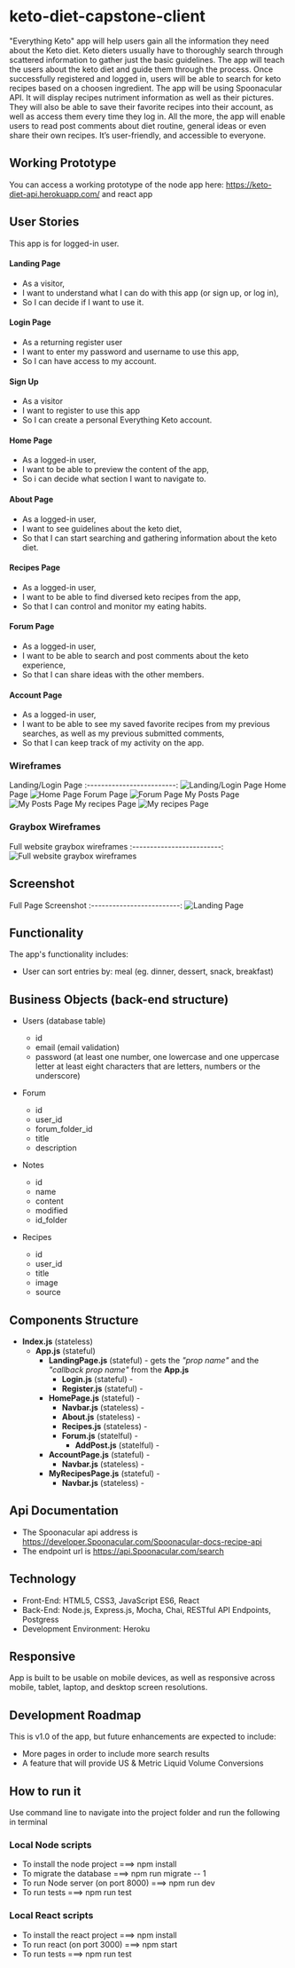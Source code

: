 # keto-diet-capstone-client

"Everything Keto" app will help users gain all the information they need about the Keto diet. 
Keto dieters usually have to thoroughly search through scattered information to gather just the basic guidelines. 
The app will teach the users about the keto diet and guide them through the process.
Once successfully registered and logged in, users will be able to search for keto recipes based on a choosen ingredient.
The app will be using Spoonacular API. It will display recipes nutriment information as well as their pictures. 
They will also be able to save their favorite recipes into their account, as well as access them every time they log in.
All the more, the app will enable users to read post comments about diet routine, general ideas or even share their own recipes.
It’s user-friendly, and accessible to everyone.

## Working Prototype
You can access a working prototype of the node app here: https://keto-diet-api.herokuapp.com/ and react app 

## User Stories
This app is for logged-in user.

#### Landing Page
* As a visitor,
* I want to understand what I can do with this app (or sign up, or log in), 
* So I can decide if I want to use it.

#### Login Page
* As a returning register user
* I want to enter my password and username to use this app,
* So I can have access to my account.


#### Sign Up
* As a visitor
* I want to register to use this app
* So I can create a personal Everything Keto account.


#### Home Page
* As a logged-in user,
* I want to be able to preview the content of the app,
* So i can decide what section I want to navigate to.


#### About Page
* As a logged-in user,
* I want to see guidelines about the keto diet,
* So that I can start searching and gathering information about the keto diet.

#### Recipes Page
* As a logged-in user,
* I want to be able to find diversed keto recipes from the app, 
* So that I can control and monitor my eating habits.


#### Forum Page
* As a logged-in user,
* I want to be able to search and post comments about the keto experience,
* So that I can share ideas with the other members.


#### Account Page
* As a logged-in user,
* I want to be able to see my saved favorite recipes from my previous searches, as well as my previous submitted comments,
* So that I can keep track of my activity on the app.

### Wireframes
Landing/Login Page
:-------------------------:
![Landing/Login Page](/github-images/wireframes/keto-diet-capstone-client-landingpage.jpg) 
Home Page
![Home Page](/github-images/wireframes/keto-diet-capstone-client-homepage.jpg) 
Forum Page
![Forum Page](/github-images/wireframes/keto-diet-capstone-client-forumpage.jpg) 
My Posts Page
![My Posts Page](/github-images/wireframes/keto-diet-capstone-client-myposts.jpg) 
My recipes Page
![My recipes Page](/github-images/wireframes/keto-diet-capstone-client-myrecipes.jpg) 

### Graybox Wireframes
Full website graybox wireframes
:-------------------------:
![Full website graybox wireframes](/github-images/wireframes/graybox-wireframes.png) 

## Screenshot
Full Page Screenshot 
:-------------------------:
![Landing Page](/github-images/screenshots/homepage.png) 

## Functionality
The app's functionality includes:
* User can sort entries by: meal (eg. dinner, dessert, snack, breakfast)

## Business Objects (back-end structure)
* Users (database table)
    * id  
    * email (email validation)
    * password (at least one number, one lowercase and one uppercase letter at least eight characters that are letters, numbers or the underscore)

* Forum 
    * id 
    * user_id
    * forum_folder_id
    * title
    * description 

* Notes 
    * id 
    * name
    * content
    * modified
    * id_folder
  
* Recipes
    * id
    * user_id
    * title
    * image
    * source

## Components Structure
* __Index.js__ (stateless)
    * __App.js__ (stateful)
        * __LandingPage.js__ (stateful) - gets the _"prop name"_ and the _"callback prop name"_ from the __App.js__
            * __Login.js__ (stateful) - 
            * __Register.js__ (stateful) - 
        * __HomePage.js__ (stateful)  - 
            * __Navbar.js__ (stateless) - 
            * __About.js__ (stateless) - 
            * __Recipes.js__ (stateless) - 
            * __Forum.js__ (statelful) - 
                 * __AddPost.js__ (statelful) - 
        * __AccountPage.js__ (stateful) - 
            * __Navbar.js__ (stateless) - 
        * __MyRecipesPage.js__ (stateful) - 
            * __Navbar.js__ (stateless) - 

            

## Api Documentation
* The Spoonacular api address is  https://developer.Spoonacular.com/Spoonacular-docs-recipe-api
* The endpoint url is https://api.Spoonacular.com/search

## Technology
* Front-End: HTML5, CSS3, JavaScript ES6, React
* Back-End: Node.js, Express.js, Mocha, Chai, RESTful API Endpoints, Postgress
* Development Environment: Heroku

## Responsive
App is built to be usable on mobile devices, as well as responsive across mobile, tablet, laptop, and desktop screen resolutions.

## Development Roadmap
This is v1.0 of the app, but future enhancements are expected to include:
* More pages in order to include more search results 
* A feature that will provide US & Metric Liquid Volume Conversions

## How to run it
Use command line to navigate into the project folder and run the following in terminal

### Local Node scripts
* To install the node project ===> npm install
* To migrate the database ===> npm run migrate -- 1
* To run Node server (on port 8000) ===> npm run dev
* To run tests ===> npm run test

### Local React scripts
* To install the react project ===> npm install
* To run react (on port 3000) ===> npm start
* To run tests ===> npm run test
































































 



